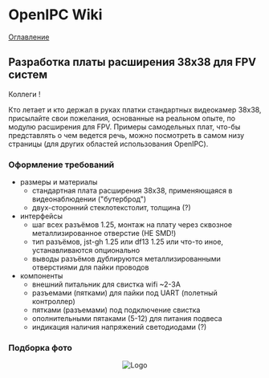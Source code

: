 # OpenIPC Wiki
[Оглавление](../README.md)

Разработка платы расширения 38x38 для FPV систем
--------------------------------

Коллеги !

Кто летает и кто держал в руках платки стандартных видеокамер 38x38, присылайте свои пожелания, основанные на реальном опыте, по модулю расширения для FPV. Примеры самодельных плат, что-бы представлять о чем ведется речь, можно посмотреть в самом низу страницы (для других областей использования OpenIPC).


### Оформление требований

- размеры и материалы
    - стандартная плата расширения 38x38, применяющаяся в видеонаблюдении ("бутерброд")
    - двух-сторонний стеклотекстолит, толщина (?)
- интерфейсы
    - шаг всех разъёмов 1.25, монтаж на плату через сквозное металлизированное отверстие (НЕ SMD!)
    - тип разъёмов, jst-gh 1.25 или df13 1.25 или что-то иное, устанавливаются опционально
    - выводы разъёмов дублируются металлизированными отверстиями для пайки проводов
- компоненты
    - внешний питальник для свистка wifi ~2-3А
    - разъемами (пятками) для пайки под UART (полетный контроллер)
    - пятками (разъемами) под подключение свистка
    - ополнительными пятаками (5-12) для питания подвеса
    - индикация наличия напряжений светодиодами (?)

### Подборка фото

<p align="center">
<img src="https://github.com/OpenIPC/wiki/blob/master/images/fpv-extension-old.jpg?raw=true" alt="Logo"/>
</p>

